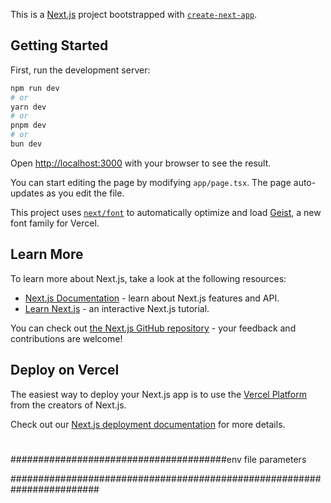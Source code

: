 This is a [Next.js](https://nextjs.org) project bootstrapped with [`create-next-app`](https://nextjs.org/docs/app/api-reference/cli/create-next-app).

## Getting Started

First, run the development server:

```bash
npm run dev
# or
yarn dev
# or
pnpm dev
# or
bun dev
```

Open [http://localhost:3000](http://localhost:3000) with your browser to see the result.

You can start editing the page by modifying `app/page.tsx`. The page auto-updates as you edit the file.

This project uses [`next/font`](https://nextjs.org/docs/app/building-your-application/optimizing/fonts) to automatically optimize and load [Geist](https://vercel.com/font), a new font family for Vercel.

## Learn More

To learn more about Next.js, take a look at the following resources:

- [Next.js Documentation](https://nextjs.org/docs) - learn about Next.js features and API.
- [Learn Next.js](https://nextjs.org/learn) - an interactive Next.js tutorial.

You can check out [the Next.js GitHub repository](https://github.com/vercel/next.js) - your feedback and contributions are welcome!

## Deploy on Vercel

The easiest way to deploy your Next.js app is to use the [Vercel Platform](https://vercel.com/new?utm_medium=default-template&filter=next.js&utm_source=create-next-app&utm_campaign=create-next-app-readme) from the creators of Next.js.

Check out our [Next.js deployment documentation](https://nextjs.org/docs/app/building-your-application/deploying) for more details.
#



#######################################env file parameters
<!-- DATABASE_URL=11111111111
SECRET_KEY=JWT_KEY
NEXT_PUBLIC_API_URL=11111111111111

NEXT_PUBLIC_PAYTM_HOST=111111111111111111111111111
PAYTM_MID=!!!!!!!!!!!!!!!!
NEXT_PUBLIC_PAYTM_WEBSITE=!!!!!!!!!!!!!!!
NEXT_PUBLIC_PAYTM_CALLBACK_URL=xxxxxxxxxxxxxxxxxxxxxxx
PAYTM_MERCHANT_KEY=!!!!!!!!!!!!!!!!!!!!!!!!!!!

EMAIL_USER=eamil 
EMAIL_PASS=email app password

#NEXT_PUBLIC_RAZORPAY_KEY_ID=your_test_key_id
# NEXT_PUBLIC_RAZORPAY_KEY_SECRET=your_test_key_secret -->
########################################################################
